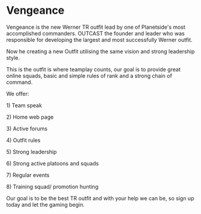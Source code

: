 # Vengeance

Vengeance is the new Werner TR outfit lead by one of Planetside's most
accomplished commanders. OUTCAST the founder and leader who was responsible for
developing the largest and most successfully Werner outfit.

Now he creating a new Outfit utilising the same vision and strong leadership
style.

This is the outfit is where teamplay counts, our goal is to provide great online
squads, basic and simple rules of rank and a strong chain of command.

We offer:

1\) Team speak

2\) Home web page

3\) Active forums

4\) Outfit rules

5\) Strong leadership

6\) Strong active platoons and squads

7\) Regular events

8\) Training squad/ promotion hunting

Our goal is to be the best TR outfit and with your help we can be, so sign up
today and let the gaming begin.
